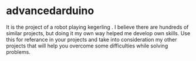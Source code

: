 # advancedarduino

It is the project of a robot playing kegerling . 
I believe there are hundreds of similar projects, but doing it my own way helped me develop own skills. 
Use this for referance in your projects and take into consideration my other projects that will help you overcome some difficulties while solving problems.
